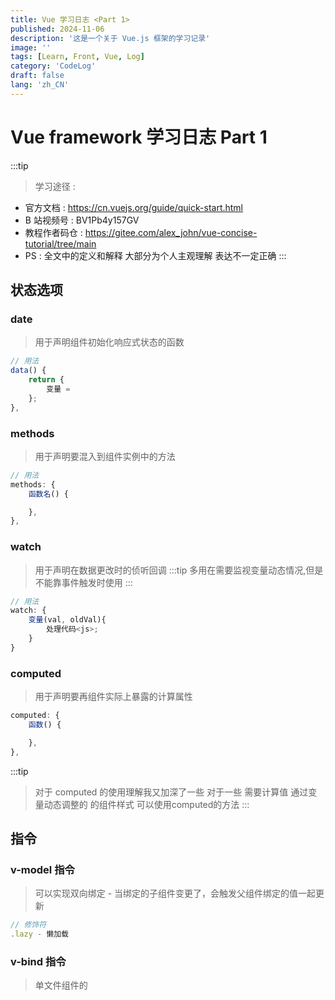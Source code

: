 ```yaml
---
title: Vue 学习日志 <Part 1>
published: 2024-11-06
description: '这是一个关于 Vue.js 框架的学习记录'
image: ''
tags: [Learn, Front, Vue, Log]
category: 'CodeLog'
draft: false
lang: 'zh_CN'
---
```


# Vue framework 学习日志 Part 1

:::tip
> 学习途径 :
- 官方文档      : https://cn.vuejs.org/guide/quick-start.html
- B 站视频号    : BV1Pb4y157GV
- 教程作者码仓  : https://gitee.com/alex_john/vue-concise-tutorial/tree/main
- PS : 全文中的定义和解释 大部分为个人主观理解 表达不一定正确
:::

## 状态选项

### date

> 用于声明组件初始化响应式状态的函数
```js
// 用法
data() {
    return {
        变量 = 
    };
},
```

### methods

> 用于声明要混入到组件实例中的方法
```js
// 用法
methods: {
    函数名() {

    },
},

```

### watch

> 用于声明在数据更改时的侦听回调
:::tip
> 多用在需要监视变量动态情况,但是不能靠事件触发时使用
:::
```js
// 用法
watch: {
    变量(val, oldVal){
        处理代码<js>;
    }
}

```

### computed

> 用于声明要再组件实际上暴露的计算属性

```js
computed: {
    函数() {

    },
},
```
:::tip
> 对于 computed 的使用理解我又加深了一些 对于一些 需要计算值 通过变量动态调整的 的组件样式 可以使用computed的方法
:::

## 指令

### v-model 指令

> 可以实现双向绑定 - 当绑定的子组件变更了，会触发父组件绑定的值一起更新
```js
// 修饰符
.lazy - 懒加载
```


### v-bind 指令

> 单文件组件的 <style> 标签支持使用 v-bind CSS 函数将 CSS 的值链接到动态的组件状态 - 就是能让 属性 简单的绑定一个 对象 / 变量
```js
// 简写
v-bind: == :
```

### v-on 指令

> 用于给元素绑定事件监听器。
```js
// 接触写法

// 简写
v-on: == @

// 修饰符
.prevent - 调用 event.preventDefault() -- 不刷新

// 方法处理函数
v-on:click="<函数 or Js语句>"
```

### v-for 指令
> 基于原始数据多次渲染元素或模板块
```js
// 写法
// 初次学会的用法 是将数组变量中的 键 与 值 取出 且设置 key （类似于主键？） 来循环渲染
//ps: 在 js 的函数中 可以使用 filter 方法进行数组操作
    array = ["", ""],

<    v-for="(key, value) in array" >
```

### v-if 指令
> 基于表达式值的真假性，来条件性地渲染元素或者模板片段
```js
// 条件渲染一个元素
v-if = true // 渲染
v-if = false // 不渲染
```

### v-show 指令
> 基于表达式值的真假性，来改变元素的可见性
```js
// 条件显示一个元素 - 添加 display : none,
v-if = true // 显示
v-if = false // 不显示
```

:::tip
> 个人见解 若要重复使用 v-show 若仅用一次使用 v-if or (初始化使用)
:::
